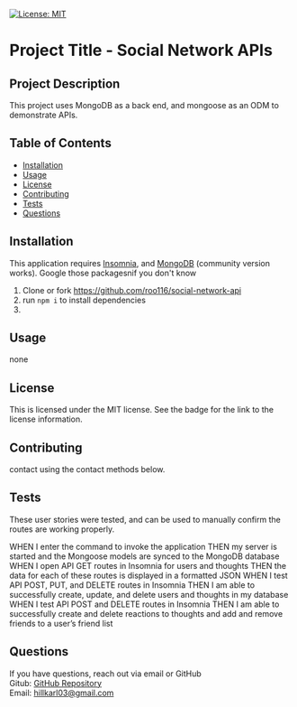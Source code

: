 [![License: MIT](https://img.shields.io/badge/License-MIT-yellow.svg)](https://opensource.org/licenses/MIT)
  
# Project Title - Social Network APIs
  
  
## Project Description
This project uses MongoDB as a back end, and mongoose as an ODM to demonstrate APIs.  
  
## Table of Contents
  - [Installation](#installation)
  - [Usage](#usage)
  - [License](#license)
  - [Contributing](#contributing)
  - [Tests](#tests)
  - [Questions](#questions)
  
## Installation

This application requires [Insomnia](https://insomnia.rest/download), and [MongoDB](https://www.mongodb.com/) (community version works).  Google those packagesnif you don't know 
1. Clone or fork https://github.com/roo116/social-network-api
2. run `npm i` to install dependencies
3. 


  
## Usage
none
  
## License
This is licensed under the MIT license. See the badge for the link to the license information.
  
## Contributing
contact using the contact methods below.
  
## Tests

These user stories were tested, and can be used to manually confirm the routes are working properly. 

WHEN I enter the command to invoke the application
THEN my server is started and the Mongoose models are synced to the MongoDB database
WHEN I open API GET routes in Insomnia for users and thoughts 
THEN the data for each of these routes is displayed in a formatted JSON 
WHEN I test API POST, PUT, and DELETE routes in Insomnia
THEN I am able to successfully create, update, and delete users and thoughts in my database
WHEN I test API POST and DELETE routes in Insomnia
THEN I am able to successfully create and delete reactions to thoughts and add and remove friends to a user’s friend list

  
## Questions
If you have questions, reach out via email or GitHub  
Gitub:  [GitHub Repository](https//github.com/roo116)  
Email:  hillkarl03@gmail.com  
  